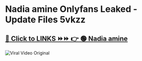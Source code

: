 
 # Nadia amine Onlyfans Leaked - Update Files 5vkzz

## <h2><a href="https://clipsfans.com/Nadia_amine&ref=git">🔗 Click to LINKS ⏩⏩ 👉 🟢 Nadia amine </a></h2>

<a href="https://clipsfans.com/Nadia_amine&ref=git" rel="nofollow" data-target="animated-image.originalLink"><img src="https://i.ibb.co.com/xMMVF88/686577567.gif" alt="Viral Video Original" style="max-width: 100%; display: inline-block;" data-target="animated-image.originalImage"></a>

